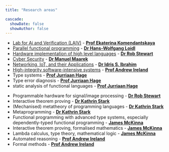 ```yaml
---
title: "Research areas"

cascade:
  showDate: false
  showAuthor: false
---
```


- [Lab for Ai and Verification (LAIV)](https://laiv.uk/) - <strong> [Prof Ekaterina Komendantskaya](https://www.macs.hw.ac.uk/~ek19/) </strong>
- [Parallel functional programming](/~dsg/public/researchareas/parallelhaskell/) - <strong> [Dr Hans-Wolfgang Loidl](https://www.macs.hw.ac.uk/~hwloidl) </strong>
- [Hardware implementation of high level languages](/~dsg/public/researchareas/hardwareimplementationofhighlevellanguages/) - <strong> [Dr Rob Stewart](https://www.macs.hw.ac.uk/~rs46/) </strong>
- [Cyber Security](/~dsg/public/researchareas/cybersecurity/) - <strong> [Dr Manuel Maarek](https://www.macs.hw.ac.uk/~mm894) </strong>
- [Networking, IoT, and their Applications](/~dsg/public/researchareas/networkingiot/) - <strong> [Dr Idris S. Ibrahim](https://www.macs.hw.ac.uk/~isi3/) </strong>
- [High-integrity software-intensive systems](/~dsg/public/researchareas/highintegritysoftwareintensivesystems/) - <strong> [Prof Andrew Ireland](https://www.macs.hw.ac.uk/~air/) </strong>
- Type systems - <strong> [Prof Jurriaan Hage](https://www.macs.hw.ac.uk/~jh2054/index.html) </strong>
- Type error diagnosis - <strong> [Prof Jurriaan Hage](https://www.macs.hw.ac.uk/~jh2054/index.html) </strong>
- static analysis of functional languages - <strong> [Prof Jurriaan Hage](https://www.macs.hw.ac.uk/~jh2054/index.html) </strong>
<!-- - Software-Defined Networking (SDN) - Cloud Computing -->
- Programmable hardware for signal/image processing - <strong> [Dr Rob Stewart](https://www.macs.hw.ac.uk/~rs46/) </strong>
- Interactive theorem proving - <strong> [Dr Kathrin Stark](https://www.k-stark.de/) </strong>
- (Mechanised) metatheory of programming languages  - <strong> [Dr Kathrin Stark](https://www.k-stark.de/) </strong>
- Metaprogramming  - <strong> [Dr Kathrin Stark](https://www.k-stark.de/) </strong>
- Functional programming with advanced type systems, especially dependently-typed functional programming - <strong> [James McKinna](https://researchportal.hw.ac.uk/en/persons/james-mckinna) </strong>
- Interactive theorem proving, formalised mathematics - <strong> [James McKinna](https://researchportal.hw.ac.uk/en/persons/james-mckinna) </strong>
- Lambda calculus, type theory, mathematical logic - <strong> [James McKinna](https://researchportal.hw.ac.uk/en/persons/james-mckinna) </strong>
- Automated reasoning  - <strong> [Prof Andrew Ireland](https://www.macs.hw.ac.uk/~air/) </strong>
- Formal methods - <strong> [Prof Andrew Ireland](https://www.macs.hw.ac.uk/~air/) </strong>
